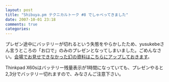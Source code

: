 ```yaml
---
layout: post
title: "Shibuya.pm テクニカルトーク #8 でしゃべってきました"
date: 2007-10-01 23:18
comments: true
categories: 
---
```

プレゼン途中にバッテリーが切れるという失態をやらかしたため、yusukebeさん言うところの「お口で」のみのプレゼンとなってしまいました。ごめんなさい。[会場でお見せできなかった幻の資料はこちらにアップしておきます](http://mizzy.org/archives/2007/pushmi_shibuya_pm_8.pdf)。

Thinkpad X60sはバッテリー残量表示が1時間になっていても、プレゼンやると2,3分でバッテリー切れますので、みなさんご注意下さい。

